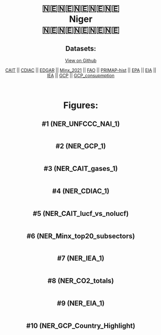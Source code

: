 
<center>
<h1 align="center">
🇳🇪🇳🇪🇳🇪🇳🇪🇳🇪
<br>
Niger
<br>
🇳🇪🇳🇪🇳🇪🇳🇪🇳🇪
</h1>
<h2>Datasets:</h2>
<p><a href="https://github.com/dquintani/GreenhouseData/tree/master/country_data/NER_Niger/data">View on Github</a>
<br></p><p><a href="data/NER_CAIT.csv">CAIT</a> || <a href="data/NER_CDIAC.csv">CDIAC</a> || <a href="data/NER_EDGAR.csv">EDGAR</a> || <a href="data/NER_Minx_2021.csv">Minx_2021</a> || <a href="data/NER_FAO.csv">FAO</a> || <a href="data/NER_PRIMAP-hist.csv">PRIMAP-hist</a> || <a href="data/NER_EPA.csv">EPA</a> || <a href="data/NER_EIA.csv">EIA</a> || <a href="data/NER_IEA.csv">IEA</a> || <a href="data/NER_GCP.csv">GCP</a> || <a href="data/NER_GCP_consupmption.csv">GCP_consupmption</a></p><p><br></p>
<h1>Figures:</h1><h2>#1 (NER_UNFCCC_NAI_1)</h2>
<p><img alt="" src="figures/NER_UNFCCC_NAI_1.png" /></p><h2>#2 (NER_GCP_1)</h2>
<p><img alt="" src="figures/NER_GCP_1.png" /></p><h2>#3 (NER_CAIT_gases_1)</h2>
<p><img alt="" src="figures/NER_CAIT_gases_1.png" /></p><h2>#4 (NER_CDIAC_1)</h2>
<p><img alt="" src="figures/NER_CDIAC_1.png" /></p><h2>#5 (NER_CAIT_lucf_vs_nolucf)</h2>
<p><img alt="" src="figures/NER_CAIT_lucf_vs_nolucf.png" /></p><h2>#6 (NER_Minx_top20_subsectors)</h2>
<p><img alt="" src="figures/NER_Minx_top20_subsectors.png" /></p><h2>#7 (NER_IEA_1)</h2>
<p><img alt="" src="figures/NER_IEA_1.png" /></p><h2>#8 (NER_CO2_totals)</h2>
<p><img alt="" src="figures/NER_CO2_totals.png" /></p><h2>#9 (NER_EIA_1)</h2>
<p><img alt="" src="figures/NER_EIA_1.png" /></p><h2>#10 (NER_GCP_Country_Highlight)</h2>
<p><img alt="" src="figures/NER_GCP_Country_Highlight.png" /></p>